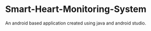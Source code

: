 # Smart-Heart-Monitoring-System
An android based application created using java and android studio.
